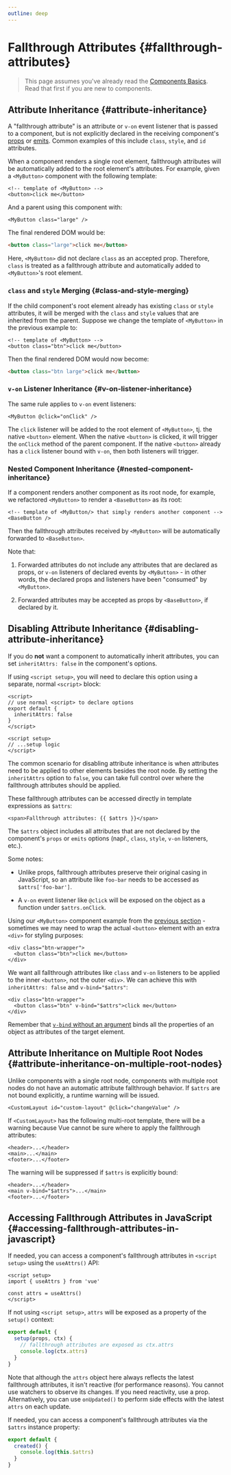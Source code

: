 ```yaml
---
outline: deep
---
```


# Fallthrough Attributes {#fallthrough-attributes}

> This page assumes you've already read the [Components Basics](/guide/essentials/component-basics). Read that first if you are new to components.

## Attribute Inheritance {#attribute-inheritance}

A "fallthrough attribute" is an attribute or `v-on` event listener that is passed to a component, but is not explicitly declared in the receiving component's [props](./props) or [emits](./events.html#declaring-emitted-events). Common examples of this include `class`, `style`, and `id` attributes.

When a component renders a single root element, fallthrough attributes will be automatically added to the root element's attributes. For example, given a `<MyButton>` component with the following template:

```vue-html
<!-- template of <MyButton> -->
<button>click me</button>
```

And a parent using this component with:

```vue-html
<MyButton class="large" />
```

The final rendered DOM would be:

```html
<button class="large">click me</button>
```

Here, `<MyButton>` did not declare `class` as an accepted prop. Therefore, `class` is treated as a fallthrough attribute and automatically added to `<MyButton>`'s root element.

### `class` and `style` Merging {#class-and-style-merging}

If the child component's root element already has existing `class` or `style` attributes, it will be merged with the `class` and `style` values that are inherited from the parent. Suppose we change the template of `<MyButton>` in the previous example to:

```vue-html
<!-- template of <MyButton> -->
<button class="btn">click me</button>
```

Then the final rendered DOM would now become:

```html
<button class="btn large">click me</button>
```

### `v-on` Listener Inheritance {#v-on-listener-inheritance}

The same rule applies to `v-on` event listeners:

```vue-html
<MyButton @click="onClick" />
```

The `click` listener will be added to the root element of `<MyButton>`, tj. the native `<button>` element. When the native `<button>` is clicked, it will trigger the `onClick` method of the parent component. If the native `<button>` already has a `click` listener bound with `v-on`, then both listeners will trigger.

### Nested Component Inheritance {#nested-component-inheritance}

If a component renders another component as its root node, for example, we refactored `<MyButton>` to render a `<BaseButton>` as its root:

```vue-html
<!-- template of <MyButton/> that simply renders another component -->
<BaseButton />
```

Then the fallthrough attributes received by `<MyButton>` will be automatically forwarded to `<BaseButton>`.

Note that:

1. Forwarded attributes do not include any attributes that are declared as props, or `v-on` listeners of declared events by `<MyButton>` - in other words, the declared props and listeners have been "consumed" by `<MyButton>`.

2. Forwarded attributes may be accepted as props by `<BaseButton>`, if declared by it.

## Disabling Attribute Inheritance {#disabling-attribute-inheritance}

If you do **not** want a component to automatically inherit attributes, you can set `inheritAttrs: false` in the component's options.

<div class="composition-api">

If using `<script setup>`, you will need to declare this option using a separate, normal `<script>` block:

```vue
<script>
// use normal <script> to declare options
export default {
  inheritAttrs: false
}
</script>

<script setup>
// ...setup logic
</script>
```

</div>

The common scenario for disabling attribute inheritance is when attributes need to be applied to other elements besides the root node. By setting the `inheritAttrs` option to `false`, you can take full control over where the fallthrough attributes should be applied.

These fallthrough attributes can be accessed directly in template expressions as `$attrs`:

```vue-html
<span>Fallthrough attributes: {{ $attrs }}</span>
```

The `$attrs` object includes all attributes that are not declared by the component's `props` or `emits` options (např., `class`, `style`, `v-on` listeners, etc.).

Some notes:

- Unlike props, fallthrough attributes preserve their original casing in JavaScript, so an attribute like `foo-bar` needs to be accessed as `$attrs['foo-bar']`.

- A `v-on` event listener like `@click` will be exposed on the object as a function under `$attrs.onClick`.

Using our `<MyButton>` component example from the [previous section](#attribute-inheritance) - sometimes we may need to wrap the actual `<button>` element with an extra `<div>` for styling purposes:

```vue-html
<div class="btn-wrapper">
  <button class="btn">click me</button>
</div>
```

We want all fallthrough attributes like `class` and `v-on` listeners to be applied to the inner `<button>`, not the outer `<div>`. We can achieve this with `inheritAttrs: false` and `v-bind="$attrs"`:

```vue-html{2}
<div class="btn-wrapper">
  <button class="btn" v-bind="$attrs">click me</button>
</div>
```

Remember that [`v-bind` without an argument](/guide/essentials/template-syntax.html#dynamically-binding-multiple-attributes) binds all the properties of an object as attributes of the target element.

## Attribute Inheritance on Multiple Root Nodes {#attribute-inheritance-on-multiple-root-nodes}

Unlike components with a single root node, components with multiple root nodes do not have an automatic attribute fallthrough behavior. If `$attrs` are not bound explicitly, a runtime warning will be issued.

```vue-html
<CustomLayout id="custom-layout" @click="changeValue" />
```

If `<CustomLayout>` has the following multi-root template, there will be a warning because Vue cannot be sure where to apply the fallthrough attributes:

```vue-html
<header>...</header>
<main>...</main>
<footer>...</footer>
```

The warning will be suppressed if `$attrs` is explicitly bound:

```vue-html{2}
<header>...</header>
<main v-bind="$attrs">...</main>
<footer>...</footer>
```

## Accessing Fallthrough Attributes in JavaScript {#accessing-fallthrough-attributes-in-javascript}

<div class="composition-api">

If needed, you can access a component's fallthrough attributes in `<script setup>` using the `useAttrs()` API:

```vue
<script setup>
import { useAttrs } from 'vue'

const attrs = useAttrs()
</script>
```

If not using `<script setup>`, `attrs` will be exposed as a property of the `setup()` context:

```js
export default {
  setup(props, ctx) {
    // fallthrough attributes are exposed as ctx.attrs
    console.log(ctx.attrs)
  }
}
```

Note that although the `attrs` object here always reflects the latest fallthrough attributes, it isn't reactive (for performance reasons). You cannot use watchers to observe its changes. If you need reactivity, use a prop. Alternatively, you can use `onUpdated()` to perform side effects with the latest `attrs` on each update.

</div>

<div class="options-api">

If needed, you can access a component's fallthrough attributes via the `$attrs` instance property:

```js
export default {
  created() {
    console.log(this.$attrs)
  }
}
```

</div>
